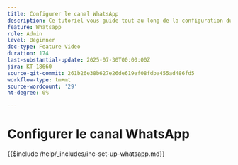 ```yaml
---
title: Configurer le canal WhatsApp
description: Ce tutoriel vous guide tout au long de la configuration du canal WhatsApp dans Adobe Journey Optimizer pour activer la messagerie commerciale en temps réel.
feature: Whatsapp
role: Admin
level: Beginner
doc-type: Feature Video
duration: 174
last-substantial-update: 2025-07-30T00:00:00Z
jira: KT-18660
source-git-commit: 261b26e38b627e26de619ef08fdba455ad486fd5
workflow-type: tm+mt
source-wordcount: '29'
ht-degree: 0%

---
```


# Configurer le canal WhatsApp

{{$include /help/_includes/inc-set-up-whatsapp.md}}